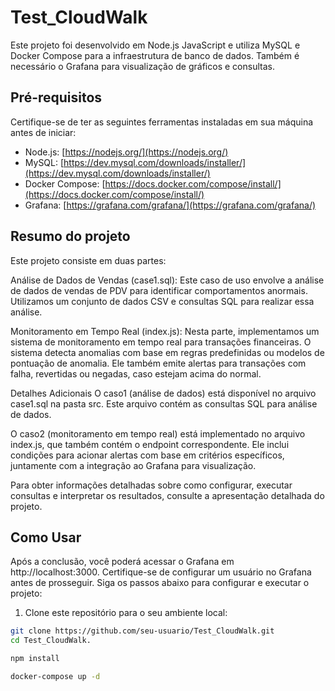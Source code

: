 # Test_CloudWalk

Este projeto foi desenvolvido em Node.js JavaScript e utiliza MySQL e Docker Compose para a infraestrutura de banco de dados. Também é necessário o Grafana para visualização de gráficos e consultas.

## Pré-requisitos

Certifique-se de ter as seguintes ferramentas instaladas em sua máquina antes de iniciar:

- Node.js: [https://nodejs.org/](https://nodejs.org/)
- MySQL: [https://dev.mysql.com/downloads/installer/](https://dev.mysql.com/downloads/installer/)
- Docker Compose: [https://docs.docker.com/compose/install/](https://docs.docker.com/compose/install/)
- Grafana: [https://grafana.com/grafana/](https://grafana.com/grafana/)

## Resumo do projeto
Este projeto consiste em duas partes:

Análise de Dados de Vendas (case1.sql): Este caso de uso envolve a análise de dados de vendas de PDV para identificar comportamentos anormais. Utilizamos um conjunto de dados CSV e consultas SQL para realizar essa análise.

Monitoramento em Tempo Real (index.js): Nesta parte, implementamos um sistema de monitoramento em tempo real para transações financeiras. O sistema detecta anomalias com base em regras predefinidas ou modelos de pontuação de anomalia. Ele também emite alertas para transações com falha, revertidas ou negadas, caso estejam acima do normal.

Detalhes Adicionais
O caso1 (análise de dados) está disponível no arquivo case1.sql na pasta src. Este arquivo contém as consultas SQL para análise de dados.

O caso2 (monitoramento em tempo real) está implementado no arquivo index.js, que também contém o endpoint correspondente. Ele inclui condições para acionar alertas com base em critérios específicos, juntamente com a integração ao Grafana para visualização.

Para obter informações detalhadas sobre como configurar, executar consultas e interpretar os resultados, consulte a apresentação detalhada do projeto.

## Como Usar
Após a conclusão, você poderá acessar o Grafana em http://localhost:3000. Certifique-se de configurar um usuário no Grafana antes de prosseguir.
Siga os passos abaixo para configurar e executar o projeto:

1. Clone este repositório para o seu ambiente local:

```bash
git clone https://github.com/seu-usuario/Test_CloudWalk.git
cd Test_CloudWalk.

npm install

docker-compose up -d
